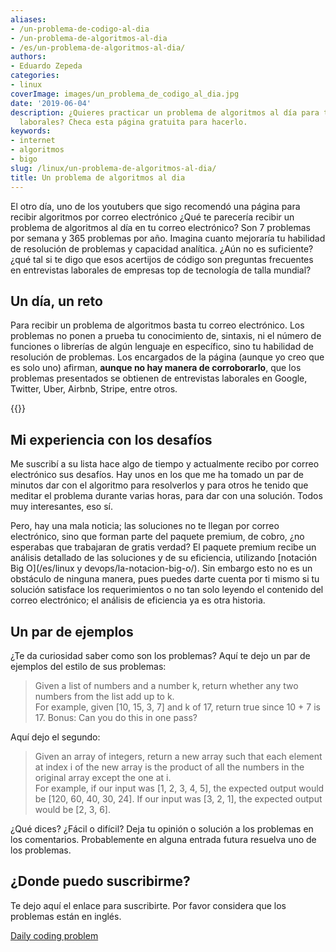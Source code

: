 ```yaml
---
aliases:
- /un-problema-de-codigo-al-dia
- /un-problema-de-algoritmos-al-dia
- /es/un-problema-de-algoritmos-al-dia/
authors:
- Eduardo Zepeda
categories:
- linux
coverImage: images/un_problema_de_codigo_al_dia.jpg
date: '2019-06-04'
description: ¿Quieres practicar un problema de algoritmos al día para tus entrevistas
  laborales? Checa esta página gratuita para hacerlo.
keywords:
- internet
- algoritmos
- bigo
slug: /linux/un-problema-de-algoritmos-al-dia/
title: Un problema de algoritmos al dia
---
```


El otro día, uno de los youtubers que sigo recomendó una página para recibir algoritmos por correo electrónico ¿Qué te parecería recibir un problema de algoritmos al día en tu correo electrónico? Son 7 problemas por semana y 365 problemas por año. Imagina cuanto mejoraría tu habilidad de resolución de problemas y capacidad analítica. ¿Aún no es suficiente? ¿qué tal si te digo que esos acertijos de código son preguntas frecuentes en entrevistas laborales de empresas top de tecnología de talla mundial?

## Un día, un reto

Para recibir un problema de algoritmos basta tu correo electrónico. Los problemas no ponen a prueba tu conocimiento de, sintaxis, ni el número de funciones o librerías de algún lenguaje en específico, sino tu habilidad de resolución de problemas. Los encargados de la página (aunque yo creo que es solo uno) afirman, **aunque no hay manera de corroborarlo**, que los problemas presentados se obtienen de entrevistas laborales en Google, Twitter, Uber, Airbnb, Stripe, entre otros.

{{<ad>}}

## Mi experiencia con los desafíos

Me suscribí a su lista hace algo de tiempo y actualmente recibo por correo electrónico sus desafíos. Hay unos en los que me ha tomado un par de minutos dar con el algoritmo para resolverlos y para otros he tenido que meditar el problema durante varias horas, para dar con una solución. Todos muy interesantes, eso sí.

Pero, hay una mala noticia; las soluciones no te llegan por correo electrónico, sino que forman parte del paquete premium, de cobro, ¿no esperabas que trabajaran de gratis verdad? El paquete premium recibe un análisis detallado de las soluciones y de su eficiencia, utilizando [notación Big O](/es/linux y devops/la-notacion-big-o/). Sin embargo esto no es un obstáculo de ninguna manera, pues puedes darte cuenta por ti mismo si tu solución satisface los requerimientos o no tan solo leyendo el contenido del correo electrónico; el análisis de eficiencia ya es otra historia.

## Un par de ejemplos

¿Te da curiosidad saber como son los problemas? Aquí te dejo un par de ejemplos del estilo de sus problemas:

> Given a list of numbers and a number k, return whether any two numbers from the list add up to k.  
> For example, given \[10, 15, 3, 7\] and k of 17, return true since 10 + 7 is 17. 
> Bonus: Can you do this in one pass?

Aquí dejo el segundo:

> Given an array of integers, return a new array such that each element at index i of the new array is the product of all the numbers in the original array except the one at ﻿i.  
> For example, if our input was \[1, 2, 3, 4, 5\], the expected output would be \[120, 60, 40, 30, 24\]. If our input was \[3, 2, 1\], the expected output would be \[2, 3, 6\].

¿Qué dices? ¿Fácil o difícil? Deja tu opinión o solución a los problemas en los comentarios. Probablemente en alguna entrada futura resuelva uno de los problemas.

## ¿Donde puedo suscribirme?

Te dejo aquí el enlace para suscribirte. Por favor considera que los problemas están en inglés.

[Daily coding problem](https://www.dailycodingproblem.com/#?)